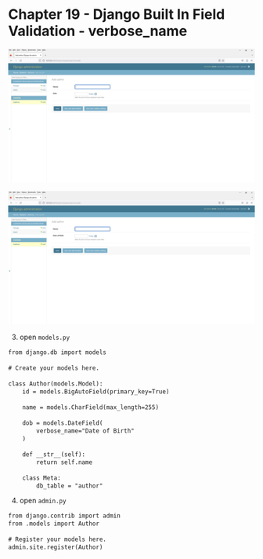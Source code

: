 # Chapter 19 - Django Built In Field Validation - verbose_name
 
![Image](1.PNG)

![Image](2.PNG)

3. open `models.py`

```
from django.db import models

# Create your models here.

class Author(models.Model):
    id = models.BigAutoField(primary_key=True)

    name = models.CharField(max_length=255)

    dob = models.DateField(
        verbose_name="Date of Birth"
    )

    def __str__(self):
        return self.name

    class Meta:
        db_table = "author"
```

4. open `admin.py`

```
from django.contrib import admin
from .models import Author

# Register your models here.
admin.site.register(Author)
```